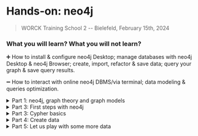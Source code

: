 # **Hands-on: neo4j**

> WORCK Training School 2 -- Bielefeld, February 15th, 2024

### What you will learn? What you will not learn?

➕ How to install & configure neo4j Desktop; manage databases with neo4j Desktop & neo4j Browser; create, import, refactor & save data; query your graph & save query results.

➖ How to interact with online neo4j DBMS/via terminal; data modeling & queries optimization.

<details>
<summary>
Part 1: neo4j, graph theory and graph models
</summary>

### neo4j & graph theory

Neo4j is a graph database management system that can either be deployed online (community server edition/AuraDB) or locally (neo4j Desktop); it uses a language called `Cypher`; and it is based on graph theory.

<picture>
<img alt="YOUR-ALT-TEXT" src="https://graphacademy.neo4j.com/courses/neo4j-fundamentals/1-graph-thinking/1-seven-bridges/images/7-bridges.jpg"
  width="50%"
  height= auto>
</picture>

Leonhard Euler, 1736, Königsberg, East. Prussia asked a question: "Can we walk through the city and cross each of the seven bridges only once?". The answer was we cannot, but in the process, he defined the problem in abstract terms: a representation of land masses as entities (vertices) connected by bridges (edges).

### Two types of graph model

The Resource Description Framework (**RDF**) and the Label Property Graph (**LPG**) are two data models used to store data in the form of graphs. Both were developed in the 2000s and are more 'relational' & agile than so-called 'relational databases'.

Use cases examples: 

* route finding
* supply-chain analytics
* realtime recommendation
* network analysis (as done with Gephi)

The base of graph models are `semantic triples` (vertices connected by edges): `Subject—Predicate—Object`

In `Cypher` representation, a triple looks like this: `(:Subject)-[:Predicate]->(:Object)`

### RDF vs LPG pros and cons

| **The Resource Description Framework** | The Label Property Graph |
| :--- | :--- |
| stable storage and & **data exchange** | **storage & querying** |
| standardization (W3C specs), interoperability, scalability | less demanding (learning curve, development, and infrastructure) |
| ontologies & open vocabularies | entities have an internal structure: `labels`, `properties`, `types` |
| 'atomizes' information | **schema free** and **near natural language** |
| `vertices` and `edges` have no internal structure | flexible: allows progressive refactoring as the model evolves |
| indexed; uses 'artificial' vertices as joins | easy to 'read' and simpler |
| heavy infrastructure (sparql endpoints) | local deployment and availability of `apps` |

⚠️ no schema does not mean you do not have to think about your model and flexibility can quickly lead to messiness.

### LPG basics

The LPG model is made of **triples** composed of `nodes` linked by directed `relation(s)`:

* **nodes** have `Labels` & `Properties` (key-value pairs)
* **relations** are directed & have `Types` & `Properties`
* **queries** use `Cypher` instructions to traverse the graph, `MATCH` `patterns`, & `RETURN` results.

<picture>
<img alt="YOUR-ALT-TEXT" src="https://graphacademy.neo4j.com/courses/neo4j-fundamentals/2-property-graphs/1-property-graph/images/node-labels.jpg"
  width="50%"
  height= auto>
</picture>
</details>

<details>
<summary>
Part 3: First steps with neo4j
</summary>

### Installing neo4j Desktop

1️⃣ [https://neo4j.com/download/](https://neo4j.com/download/)  <br />
2️⃣ click on `download` <br />
3️⃣ fill in the form <br />
4️⃣ copy activation key <br />
5️⃣ install the downloaded file and enter the activation key <br />

### What does neo4j Desktop do?

Neo4j is only a possible "brick" in your digital workflow. The brick that stores your data in a structured form, but not your files (scans, transcripts, etc.). It allows you to:

* interact with a local (or online) DBMS using `Cypher`
* manage your graph databases: Create DBMS | Delete | Dump | Clone
* manage neo4j Desktop `Apps` & plugins
* manage files
* get help

If you want to learn more, there is plenty of online resources available:

* [the neo4j documentation](https://neo4j.com/docs/)
* [the neo4j developer tutorials](https://neo4j.com/developer/)
* [the Graph Academy](https://graphacademy.neo4j.com/>)
* [cheatsheets](https://mpolinowski.github.io/docs/Development/Graphs/2020-05-03--neo4j-cheat-sheet/2020-05-03/)
* neo4j Desktop integrated tutorials like `:play cypher` or `:play got`

### The LPG design process

1. understand your domain & define a use case scenario
2. develop an initial graph data model (nodes & relations)
3. test use cases against the initial data model
4. create the graph (instance model) & test data using Cypher
5. refactor in case of change or for better performance

**General tips**:

* avoid semantically orthogonal labels, (same `labels` for different types of nodes)
* avoid using `labels` that represent different levels of hierarchy:
  * e.g. Human & Person: hierarchies can be graphed (= overuse of `labels`)
  * `labels` & `types` are entry points for patterns (traversal efficiency)
* avoid duplicates. If `properties` appear many times in a node/relation, consider creating Labels/Types
* create specialized relationships on top of more generic ones
* stick to a limited number of controlled relation types & node labels

### First step: create a local database

1️⃣ `run` neo4j Desktop
2️⃣ on the left you see 3 icons: `Projects` | `DBMS` | `Graph Apps`
3️⃣ click on `Projects` (1) ➡️ `New` (2) ➡️ `Create Project`
4️⃣ `select` your project (3)
5️⃣ on the right, click `Add` (4) ➡️ `local DBMS`
6️⃣ give the local DB a `name` ➡️ set a `password` ➡️ choose a neo4j `version` ➡️ `Create` (this will take a few minutes)

⚠️ older versions of neo4j use older iterations of `Cypher`

### Awesome Procedures on Cypher (APOC)

APOC is an add-on library. It provides additional procedures & functions

We will use one `procedure` to allow export of the database to `CSV`

1️⃣ click on your database (1) ➡️ to uncover the panel on the right
2️⃣ click on `Plugins` (2)
3️⃣ click on the 🔻 under APOC (3)
4️⃣ click on `Install` (4) to install APOC procedures *for the selected database*

### Tweak the `apoc.conf` File

We also need to tell neo4j that it is allowed to use `apoc` procedures:

1️⃣ click the `...` (1) ➡️ `Open folder` (2) ➡️ `DBMS` (3)
2️⃣ the dbms folder opens -> then navigate to `conf` folder
3️⃣ in the `conf` folder, create a new `apoc.conf` file with a text editor
4️⃣ `paste` the following 3 lines and save the `apoc.conf` file

```txt
apoc.import.file.enabled=true
apoc.import.file.use_neo4j_config=true
apoc.export.file.enabled=true
```

### `START` the database**

⚠️ A DBMS must first be `STARTED`

1️⃣ click on the `...` next to its name <br />
2️⃣ click on `Start` <br />
3️⃣ wait...

⚠️ When the DBMS is started, DO NOT CLOSE THE TERMINAL!

### Open neo4j Browser

Once started, we can interact with a DBMS either via the `terminal` or using an `App`

We will use the `neo4j Desktop` app to manipulate the data with `Cypher`

1️⃣ on the left, click on the icon with 4 squares (`Gaph Apps`)
2️⃣ click on `neo4j Browser`

We are now ready to feed and query our database
</details>

<details>
<summary>
Part 3: Cypher basics
</summary>

### Representation

`Cypher` is a simple, descriptive & near natural language that uses ASCII representation:

* `nodes` are represented by `()`
* `relations` are represented by `-[]->`
* `patterns` are represented as follows: `()-[]->()`
* node `labels` & relation `types` are introduced with `:`
* nodes & relations `properties` are enclosed in `curly brackets {}`

### Conventions

- node `labels` are capitalized & preceded by a `:`
- relation `types` are written in `SNAKE_CASE_CAPITAL` & preceded by `:`
- `properties` are written in `camelCase`
- multiple properties (arrays) are separated by `,`
- `ids` are automatically attributed to entities (not stable)
- the first property associated with a node is its `primary key`
- `null` values are simply an absence of property (no need to specify null values)

### Examples

* `(:Object)` represents a node with an `object label`
* `(:Movie {title: 'The Matrix'})` represents a node with a `movie label` & a `title property` (a text string between quotes)
* `(matrix:Movie {title: 'The Matrix', released: 1997})` = same node with a second `property` (an integer) and a declared `variable`
* `-[role:ACTED_IN {roles: 'Neo'}]->` represents a `directed` relation with a `role variable`, a `roles` property & an `ACTED_IN type`

### Cypher clauses

`Cypher` relies on a limited number of explicit instructions and clauses:

* `CREATE` and `MERGE`
* `MATCH` and `RETURN`
* `REMOVE` and `DELETE`
* `SET`
* the `WHERE`, `WITH` or `CASE` clause

*we will only see a few
note that they can be chained and combined with `boolean` & `logical` operators*

### Variables

Like other languages, `Cypher` uses `variables` (or aliases) chosen arbitrarily by the user to collect & manipulate nodes, relations and properties

The `MATCH` instruction can be used to collect nodes with a particular label & `RETURN` the content of those nodes

In the following, we use a `c` variable to collect all nodes with an `Object` label. We return the selected nodes in a graph form with the `RETURN` instruction:

```cypher
MATCH (c:Object) 
RETURN c
```

### Types of properties

data types can be declared for `properties` upon creation or update (e.g., `toInteger(), toBoolean(), toFloat()` etc.)

- {String} text (between single or double quotes)
- {Long} integer value
- {Double} decimal value
- {Boolean}
- {Date} noted date('YYYY-MM-DD')
- {StringArray} comma-separated list of strings
- {DoubleArray} comma-separated list of decimal values
</details>

<details>
  <summary>
    Part 4: Create data
  </summary>

### The neo4j Desktop window

* on the left, the star allows you to `bookmark` code that works
* on top is the command line where you type `Cypher` code
* below are your previous instructions in card form
* on the left of each card are icons to `switch` between graph, text, or table `view`
* on the right of each card is an overview of the node labels and relation types
* the icons on the right allow you to:
  * bookmark or rerun the code
  * view in full screen
  * download your results in `JSON`, `CSV`, `PNG` and `SVG` formats

### Let's create our first node

We use the `CREATE` instruction to create nodes and relations.

We want our first node to be categorized as an 'Object' (we give it an `:Object` `label`); and to have three `properties`: `id`, `type`, & `name`. So, in the command line, type:

```cy
CREATE (:Object {id: 'obj0001', type: 'painting', name: 'Mona Lisa'})
```

### View our first node

To view our node, we `MATCH` it with an alias & `RETURN` it:

```cy
MATCH (c:Object)
RETURN c 
// What's happening here?
```

⚠️ To move from the first line to the next: `ENTER + SHIFT`

We could also `MATCH` ANY node to view the whole graph:

```cy
MATCH (n)
RETURN n
```

### Let's click on the `node` we created...

⚠️ In case you make mistakes, **there is no going back**, but if you can identify your error, it can usually be corrected

### Add some properties

Let us make Mona Lisa also a `Person` (another `label`) & give it a 'female' `property`

```cy
CREATE (:Person {id: 'obj0001', type: 'painting', name: 'Mona Lisa', sex: 'female'})
```

Let us look at the graph:

```cy
MATCH (n)
RETURN n
```

😓 Oops... We have 2 nodes with the same name: 1 with a `Person` label, 1 with an `Object` label.

### Let's delete our second node

1️⃣ we `MATCH` our target node <br />
2️⃣ we `DELETE` it:

```cy
MATCH (p:Person)
DELETE p
```

We can also use a `WHERE` clause:

```cy
MATCH (p)
WHERE p.sex = 'female'
DELETE p
```

### How to update node properties & labels?

1️⃣ we `MATCH` our target node (here, using a `WHERE` clause)
2️⃣ we `SET` properties and labels (we `chain` the 2 `SET` insctructions):

```cy
MATCH (p)
WHERE p.id = 'obj0001'
SET p.sex = 'male', p:Person
RETURN p
```

⚠️ Note the `,` in the `SET` clause (used to chain instructions)

### Let's correct our mistake

Mona Lisa should be 'female'; but perhaps she declared herself non-binary too:

```cy
MATCH (p)
WHERE p:Person
SET p.sex = 'female', p.gender = 'non-binary'
RETURN p
```

⚠️ `SET` either creates a new property or updates an existing one
⚠️ a `property` can be discarded by being `SET` to `NULL`

### Remove a property

To delete a property, we can either `SET` it to `null`:

```cy
MATCH (p:Person)
SET p.gender = null
RETURN p.name, p.gender
// What's happening here?
```

Or `REMOVE` it:

```cy
MATCH (p:Person {id: 'obj0001'})
REMOVE p.gender
RETURN p
// What's happening here?
```

⚠️ `DELETE` is only used to delete nodes and/or relations

### The `RETURN` clause

If you only specify the alias of a node in the `RETURN` clause, neo4j shows the corresponding nodes in graph form

We can also return properties of the aliased nodes as follows:

```cy
RETURN variable.property1 AS whateverYouWantToCallTheColumn, variable.property2
```

Example:

```cy
MATCH (p:Person)
RETURN p.name AS Alias, p.sex AS personGender
```

The result is a table that can be downloaded 

### A second node

Let us add `Leonardo` to the graph:

```cy
MERGE (p:Person {id: 'per0001', name: 'Leonardo da Vinci', sex: 'male'})
RETURN p
```

⚠️ `RETURN` is not necessary upon creation

⚠️ `MERGE` is another way to create entities 

💡 `MERGE` creates only IF entities with the exact same properties do not already exist
(it avoids duplication)

### Create a relation between two nodes**

We have created the nodes and now we want to relate them:

1️⃣ first, we `MATCH` the entities we want to manipulate
2️⃣ then, we `CREATE` the relation:

```cy
MATCH (leo:Person {id: 'per0001'})
MATCH (mona:Object {id: 'obj0001'})
CREATE (mona)-[:HAS_CREATOR {profession: 'painter'}]->(leo)
```

Let's look at the result:

```cy
MATCH (n)
RETURN n
```

### Delete relations and nodes

Like nodes, relations can be removed with `DELETE`

We `MATCH` a pattern, give an alias to the relation, and `DELETE` it:

```cy
MATCH (leo:Person {id: 'per0001'})-[r]-(mona:Object {id: 'obj0001'})
DELETE r
```

⚠️ In `MATCH` clauses, relations can be undirected

⚠️ Related nodes CANNOT be deleted before they are `DETACHED` from one another.

Let's clean our graph (delete everything):

```cy
MATCH (n)
DETACH DELETE n
```

### Create patterns

All the above process could have been done with one line of code:

```cypher
CREATE (:Person:Object {id: 'obj0001', type: 'painting', name: 'Mona Lisa', 
sex: 'female',gender: 'non-binary'})-[HAS_CREATOR {profession: 'painter'}]->
(:Person {id: 'per0001', name: 'Leonardo da Vinci', sex: 'male'}) 
```

oops... something is going wrong

Look for the 🔺 in the error messages can help (we forgot `:` in the relation)

```cypher
CREATE (:Person:Object {id: 'obj0001', type: 'painting', name: 'Mona Lisa', 
sex: 'female',gender: 'non-binary'})-[:HAS_CREATOR {profession: 'painter'}]->
(:Person {id: 'per0001', name: 'Leonardo da Vinci', sex: 'male'}) 
```

### A simple query

Querying the graph to visualize it (or parts of it) & to answer questions

Example of question: 

>What is the `sex` of `Persons` who declare themselves `non-binary` and is there a relation with the way they are labelled?

```cypher
MATCH (p:Person)
WHERE p. gender = 'non-binary'
RETURN p.sex AS sex, labels(p) AS labels
```

💡 Note the `labels(alias)` instruction in the `RETURN` clause

💡`id(variable)` would similarly return the `ids` created by the system

### Stop, export, dump and save your files

⚠️ Once you are finished, `STOP` the running DBMS before closing neo4j

⚠️ Your database lives in the neo4j folders, ➡️ better save your work:

* `dump` it (easy to reimport)
* or save it as a `csv` with `apoc` (import will be more burdensome)

## **Dump**

A `dump` file can be saved somewhere safe to be imported later:

1️⃣ close the neo4j Browser window <br />
2️⃣ `STOP` the database <br />
3️⃣ click on the `...` ➡️ `dump` (a dump file is added to your `files` list) <br />
4️⃣ click on the `...` ➡️ `Reveal in file explorer` <br />
➡️ copy the files somewhere safe

⚠️ importing `dump` files is quite easy ( you may have noted that the `...` also give you the option to create a DBMS from dump or import it in a DBMS)

### Export to `CSV`

Unlike `Dump`, export to `csv` is done in neo4j Browser (your DBMS has to be started)

If you have installed the `APOC` plugins & added the `apoc.conf` to your DBMS config:

```cy
CALL apoc.export.csv.all('filename.csv', {})
```

The exported `.csv.` is exported to the `import` folder of your DBMS...
</details>

<details>
<summary>
Part 5: Let us play with some more data
</summary>

If you want to do a littel more, a complete `Graph of Thrones` dataset can be directly played by running `:play got`

Let us `import` Characters of book 1 from 2 local `.csv` files:

* book1edgessample.csv
  * Headers: `Source`, `Target`, `Type`, `id` &  `weight`
* book1gendersample.csv
  * Headers: `Name`, `Nobility` & `Gender`

### Before we start...

Let's delete everything in our graph to make a fresh start:

```cy
MATCH (n)
DETACH DELETE n
```

⚠️ Remember: our two nodes are related, so we `DETACH` before we `DELETE`

Importing data from files means 1️⃣ `LOADING` a `.csv`, 2️⃣ `CREATING` nodes and relations, and 3️⃣ upon creation adding `properties`

### Uniqueness constraints

If needed, we can apply `uniqueness constraints`on properties that we want to be unique (like a unique identifier)

First, let us create a `UNIQUENESS CONSTRAINT` to make sure, one one property, that we have unique values (a unique id):

```cy
CREATE CONSTRAINT FOR (c:Character) REQUIRE c.name IS UNIQUE
// Query 01
```

To check existing straints in our graph: `SHOW CONSTRAINTS` or `:schema`

Drop a concstraint with its `name`: `DROP CONSTRAINT constraintName`



## **Load and check a `.csv` file**

1️⃣ place the `book1edgessample.csv` in the `import` folder
2️⃣ `LOAD` it and pass it to a `variable` to make it available for manipulation

Let's check if neo4j can read the file (using a `LIMIT` clause for efficiency)

```cy
LOAD CSV WITH HEADERS FROM 'file:///book1edgessample.csv' AS line
RETURN line
LIMIT 10
// Query 02
```

<>

⚠️ instead of local files, we can also use an `http` address (ending by `.csv`)



## **Load and create the data from `.csv`**

`LOAD` does not import per se but makes the data available (using column `headers`)

To avoid creating duplicate nodes, we use `MERGE` instead of `CREATE`

```cy
LOAD CSV WITH HEADERS FROM 'file:///book1edgessample.csv' AS row
MERGE (src:Character {name: row.Source})
MERGE (tgt:Character {name: row.Target})
MERGE (src)-[r:INTERACTS {weight: toInteger(row.weight)}]->(tgt)
// Query 03
```

The result should be `Added 100 labels, created 100 nodes, set 269 properties, created 169 relationships`

⚠️ note the `toInteger()` statement that defines weight data as integers



## **Add data from another `.csv` 1️⃣**

Let us view the graph:

```cy
MATCH (n)
RETURN n
```

Our nodes only have a `Character` label and a `name` property

How can we import `properties` from another file?

1️⃣ add the `book1gendersample.csv` file to the import folder
2️⃣ check whether it can be read

```cy
LOAD CSV WITH HEADERS FROM 'file:///book1gendersample.csv' AS line
RETURN line
LIMIT 10
```



## **Add data from another `.csv` 2️⃣**

The file uses `Name`, `Nobility` and `Gender` as variables

We made sure that names in the `Name` column are the same as in our first dataset (they have to match)

We could try the following:

```cy
LOAD CSV WITH HEADERS FROM 'file:///book1gendersample.csv' AS line
MERGE (c:Character {name: line.Name})
ON MATCH SET c.gender = line.Gender, c.house = row.Nobility
// Do not try this
```



## **Better instructions**

This would work but it would create duplicates of Character nodes

We do not need the `MERGE` instruction: we do not create new nodes or relations:

```cy
LOAD CSV WITH HEADERS FROM 'file:///book1gendersample.csv' AS row
MATCH (c:Character {name: row.Name})
SET c.gender = row.Gender, c.house = row.Nobility
// Query 04
```

Let's check what this does:

```cy
MATCH (a:Character {name: 'Daenerys-Targaryen'}), (b:Character {name: 'Bran-Stark'})
RETURN a, b
```



## **View the data structure with APOC and view the graph**

View the graph model (with `apoc` procedure):

```cy
CALL apoc.meta.graph()
```

View the whole graph by matching a `pattern`:

```cy
MATCH p=(:Character)-[:INTERACTS]-(:Character)
RETURN p
```

OR simply view all:

```cy
MATCH (n)
RETURN n
```



## **Analyze the data**

We can now query the graph to analyze our data

We could also do simple stats (average and standard deviations): 

```cy
MATCH (c:Character)-[:INTERACTS]->()
WITH c, count(*) AS num
RETURN min(num) AS min, max(num) AS max, avg(num) AS avg_characters, stdev(num) AS stdev
// where count() counts the number of character nodes who have relations with other nodes
```

And much more, like centrality measures, shortest paths, pivotal nodes, etc.



## **Let's do some counting 1️⃣**

How many Character nodes in the database?

```cy
MATCH (c:Character) 
RETURN count(c)
```

What is the most common number of interactions?

```cy
MATCH ()-[r]->()
RETURN r.weight, count(*)
ORDER BY count(*) DESC
// Query 05
```



## **Let's do some counting 2️⃣**

How many Character nodes have a `male` property?

```cy
MATCH (n:Character {gender: 'Male'}) 
RETURN count(n) AS numberOfMaleCharacters
```

Let's use a `WITH` clause to count Male and Female Characters and their ratio:

```cy
MATCH (m:Character {gender: 'Male'})
WITH count(m) AS numMales
MATCH (f:Character {gender: 'Female'})
WITH count(f) AS numFemales, numMales
RETURN numMales, numFemales, toFloat(numFemales) / numMales AS genderRatio
// Query 06
```



## **Let's do some counting 3️⃣**

How many people does one character interact with?

```cy
MATCH (c1)-[r:INTERACTS]->(c2)
RETURN c1.name as name,
COUNT(*) AS Total
```

Can we count the number of interactions of one Character and get a list of the people they interact with? (`COLLECT`)

```cy
MATCH (c1)-[r:INTERACTS]->(c2)
RETURN c1.name as Person,
COUNT(*) as Total,
COLLECT(c2.name)
// Query 07
```



## **Let's do some exploration**

![bg left 70%](explore1.png)

Let us identify 
1️⃣ who interacts with Bran Stark besides Arya Stark 
2️⃣ who interacts with both of them



## **Identify the right pattern to traverse**

...to do so, we need to identify the pattern that Cypher must `traverse` to return only the results we want:

```cy
MATCH (a:Character {name: 'Arya-Stark'})-[r1]-(b:Character {name: 'Bran-Stark'})-[r2]-(c:Character)
RETURN c.name
// Query 08
```

And:

```cy
MATCH (a:Character {name: 'Arya-Stark'})-[r1]-(b)-[r2]-(c:Character {name: 'Bran-Stark'})
RETURN b.name
// Query 09
```



## **Ask questions**

Who in the database has the same `gender` property as Arya Stark?

```cy
MATCH (c:Character), (c1:Character {name: 'Arya-Stark'}) 
WHERE c.gender = c1.gender AND id(c) <> id(c1)
RETURN c.name
// Query 10
```

Are there nodes for which `gender` data is missing?

```cy
MATCH (c:Character)
WHERE c.gender IS NULL
RETURN c.name
```

Is the data consistent?

```cy
MATCH (n)
RETURN DISTINCT n.gender
//we can do the same with n.house to check house names
```



## **Let's practice**

Which Characters have a name that starts with 'J'?

```cy
MATCH (p:Character)
WHERE p.name STARTS WITH 'J'
RETURN p.name
```



## **`CASE` clauses**

We would like to export a dataset of the gender distribution by house to plot it. To do this, we need a less simple clause: `CASE` 

> A `CASE` clause introduces a condition (`WHEN`) and instructions:

```cy
MATCH (c:Character)
RETURN c.house AS House, 
COUNT(CASE WHEN c.gender='Male' THEN 1 END) AS NumberMales, 
COUNT(CASE WHEN c.gender='Female' THEN 1 END) AS NumberFemales, 
COUNT(CASE WHEN c.gender IS NULL THEN 1 END) AS NoGender;
// Query 11
```



## **Let's `ORDER` our results'**

Let us order our results alphabetically with `ORDER BY` (2 options):

```cy
MATCH (c:Character) 
RETURN c.house AS House, 
COUNT(CASE WHEN c.gender='Male' THEN 1 END) AS NumberMales, 
COUNT(CASE WHEN c.gender='Female' THEN 1 END) AS NumberFemales, 
COUNT(CASE WHEN c.gender IS NULL THEN 1 END) AS NoGender 
ORDER BY House DESC
```

```cy
MATCH (c:Character)
WITH c ORDER BY c.house
RETURN c.house AS House, 
COUNT(CASE WHEN c.gender='Male' THEN 1 END) AS NumberMales, 
COUNT(CASE WHEN c.gender='Female' THEN 1 END) AS NumberFemales, 
COUNT(CASE WHEN c.gender IS NULL THEN 1 END) AS NoGender
```



## **Add dates**

Let's add a few (random) dates to our dataset with `date('YYYY-MM-DD')

```cy
MATCH (a:Character {name: 'Arya-Stark'})
MATCH (b:Character {name: 'Jon-Snow'})
SET a.dob = date('0300-09-23'), b.dob = date('0290-06-12')
// Query 12
```

And add another date property to a Character (we just know the year)

```cy
MATCH (c:Character {name: 'Bronn'})
SET c.dob = date({year: 295}), c.dod = date({year: 320})
RETURN c
// Query 13
```

⚠️ click on the node and check how the date was interpreted...



## **Test the existence of properties**

Let's test the existence of female Characters with date of birth:

```cy
MATCH (p:Character)
WHERE p.gender = 'Female'
AND p.dob IS NOT NULL
RETURN p.name AS name, p.gender AS Gender, p.house AS Alliegence
// Query 14
```

Let's check relations that have a certain `weight` property:

```cy
MATCH (a)-[p]->(b)
WHERE p.weight IN [1, 5, 7]
RETURN a.name AS Name, p.weight AS Weight, b.name AS Target
// Query 15
```


## **Play with dates**

Bronn has a date of birth and a date of death. How old was he when he died?

```cy
MATCH (c:Character {name: 'Bronn'})
RETURN duration.between(c.dob,c.dod) // Query 16
```

The calculation is provided in `Cypher` notation.
But we can use `year(s)` (and `day(s)` or `month(s)`) arguments: 

```cy
MATCH (c:Character {name: 'Bronn'})
RETURN duration.between(c.dob,c.dod).years
```

Who was born between the years 200 and 400?

```cy
MATCH (c)
WHERE c.dob IS NOT NULL
AND c.dob.year >= 200 <= 400
RETURN c.name As Character, c.dob AS Born // Query 17
```



## **Refactor**

1️⃣ add a second value to a property

```cy
MATCH (c:Character {name: 'Jon-Snow'})
SET c.house = ['Stark', 'Nights-Watch']
RETURN c.name as Name, c.house as Houses
```

Look at the result and see how this created an array of values for the `house` property

2️⃣ change a property name in bulk. We want to change `gender` to `sex` but keep the values:

```cy
MATCH (c:Character)
SET c.sex = c.gender
REMOVE c.gender
RETURN c
```



## **Transform properties into nodes**

Case: Our characters have a gender but we want gender to be a specifi node instead of a property (we are thus changing the sctructure of our graph). We can do this in two steps (perhaps 1):

```cy
MATCH (n:Character)
WHERE n.gender IS NOT NULL
WITH n.gender AS gender
MERGE (g:Gender {value: gender})
RETURN g
// the IS NOT NULL clause is crucial: neo4j cannot create nodes from *null* values
```

```cy
MATCH (n:Character)
MATCH (m:Gender)
WHERE m.value = n.gender
CREATE (n)-[:HAS_GENDER]->(m)
REMOVE n.gender
```



## **Troubleshooting**

* There is a lot on the neo4j website (see earlier)

* About temporal values, see: [https://neo4j.com/docs/cypher-manual/current/values-and-types/temporal/](https://neo4j.com/docs/cypher-manual/current/values-and-types/temporal/)

* Internet is your friend

* Chat assistants are quite good at providing Cypher queries

